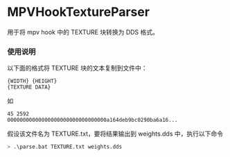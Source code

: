 # MPVHookTextureParser

用于将 mpv hook 中的 TEXTURE 块转换为 DDS 格式。

### 使用说明

以下面的格式将 TEXTURE 块的文本复制到文件中：

```
{WIDTH} {HEIGHT}
{TEXTURE DATA}
```

如

```
45 2592
00000000000000000000000000000000a164deb9bc0290ba6a16...
```

假设该文件名为 TEXTURE.txt，要将结果输出到 weights.dds 中，执行以下命令

``` bash
> .\parse.bat TEXTURE.txt weights.dds
```

